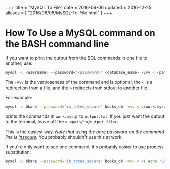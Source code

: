 +++
title = "MySQL To File"
date = 2016-06-06
updated = 2016-12-25
aliases = [ "2016/06/06/MySQL-To-File.html" ]
+++

# How To Use a MySQL command on the BASH command line

If you want to print the output from the SQL commands in one file to another, use:

```bash
mysql -u <username> --password='<password>' <database_name> -vvv < <path/to/file_with_commands> > <path/to/output_file>
```

The `-vvv` is the verboseness of the command and is optional,
the `<` is a redirection from a file, and the `>` redirects from stdout to another file.

For example:

```bash
mysql -u bkane --password='im_totes_secure' books_db -vvv < ./work.mysql > ./output.txt
```

prints the commands in `work.mysql` to `output.txt`. If you just want the output to the terminal, leave off the `> <path/to/output_file>`.


This is the easiest way. *Note that using the bare password on the command line is
[insecure](http://unix.stackexchange.com/questions/78734/why-shouldnt-someone-use-passwords-in-the-command-line).*
You probably shouldn't use this at work.

If you're only want to see one command, it's probably easier to use process substitution:

```bash
mysql -u bkane --password='im_totes_secure' books_db -vvv < <( echo 'SELECT * FROM books') > ./output.txt
```

